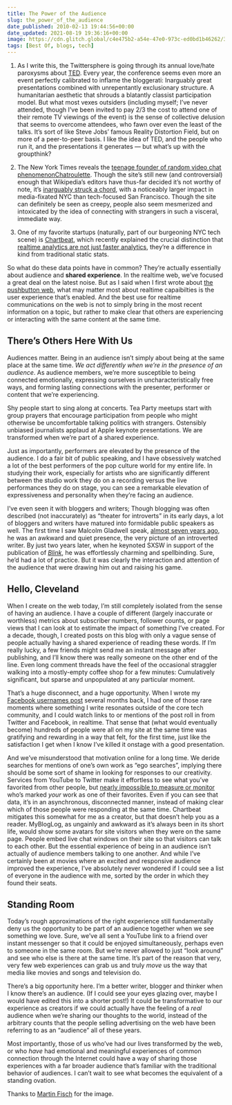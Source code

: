 ```yaml
---
title: The Power of the Audience
slug: the_power_of_the_audience
date_published: 2010-02-13 19:44:56+00:00
date_updated: 2021-08-19 19:36:16+00:00
image: https://cdn.glitch.global/c4e475b2-a54e-47e0-973c-ed0bd1b46262/3272079115_2b4df52445_k.jpg?v=1670809557555
tags: [Best Of, blogs, tech]
---
```

1. As I write this, the Twittersphere is going through its annual love/hate paroxysms about [TED](http://ted.com/). Every year, the conference seems even more an event perfectly calibrated to inflame the bloggerati: Inarguably great presentations combined with unrepentantly exclusionary structure. A humanitarian aesthetic that shrouds a blatantly classist participation model. But what most vexes outsiders (including myself; I’ve never attended, though I’ve been invited to pay 2/3 the cost to attend one of their remote TV viewings of the event) is the sense of collective delusion that seems to overcome attendees, who fawn over even the least of the talks. It’s sort of like Steve Jobs’ famous Reality Distortion Field, but on more of a peer-to-peer basis. I like the idea of TED, and the people who run it, and the presentations it generates — but what’s up with the groupthink?

2. The New York Times reveals the [teenage founder of random video chat phenomenon](http://bits.blogs.nytimes.com/2010/02/13/chatroulettes-founder-17-introduces-himself/)[Chatroulette](http://chatroulette.com/). Though the site’s still new (and controversial) enough that Wikipedia’s editors have thus-far decided it’s not worthy of note, it’s [inarguably struck a chord](http://nymag.com/news/media/63663/index1.html), with a noticeably larger impact in media-fixated NYC than tech-focused San Francisco. Though the site can definitely be seen as creepy, people also seem mesmerized and intoxicated by the idea of connecting with strangers in such a visceral, immediate way.

3. One of my favorite startups (naturally, part of our burgeoning NYC tech scene) is [Chartbeat](http://chartbeat.com), which recently explained the crucial distinction that [realtime analytics are not just faster analytics](http://blog.chartbeat.com/2010/02/05/understanding-what-chartbeat-is-measuring/), they’re a difference in kind from traditional static stats.

So what do these data points have in common? They’re actually essentially about audience and **shared experience**. In the realtime web, we’ve focused a great deal on the latest noise. But as I said when I first wrote about [the pushbutton web](/2009/07/24/the_pushbutton_web_realtime_becomes_real/), what may matter most about realtime capaibilties is the user experience that’s enabled. And the best use for realtime communications on the web is not to simply bring in the most recent information on a topic, but rather to make clear that others are experiencing or interacting with the same content at the same time.

## There’s Others Here With Us

Audiences matter. Being in an audience isn’t simply about being at the same place at the same time. *We act differently when we’re in the presence of an audience*. As audience members, we’re more susceptible to being connected emotionally, expressing ourselves in uncharacteristically free ways, and forming lasting connections with the presenter, performer or content that we’re experiencing.

Shy people start to sing along at concerts. Tea Party meetups start with group prayers that encourage participation from people who might otherwise be uncomfortable talking politics with strangers. Ostensibly unbiased journalists applaud at Apple keynote presentations. We are transformed when we’re part of a shared experience.

Just as importantly, performers are elevated by the presence of the audience. I do a fair bit of public speaking, and I have obsessively watched a lot of the best performers of the pop culture world for my entire life. In studying their work, especially for artists who are significantly different between the studio work they do on a recording versus the live performances they do on stage, you can see a remarkable elevation of expressiveness and personality when they’re facing an audience.

I’ve even seen it with bloggers and writers; Though blogging was often described (not inaccurately) as “theater for introverts” in its early days, a lot of bloggers and writers have matured into formidable public speakers as well. The first time I saw Malcolm Gladwell speak, [almost seven years ago](http://eyebeam.org/projects/social-network-soiree), he was an awkward and quiet presence, the very picture of an introverted writer. By just two years later, when he keynoted SXSW in support of the publication of *[Blink](http://www.amazon.com/gp/product/0316172324?ie=UTF8&amp;tag=2020-20&amp;linkCode=as2&amp;camp=1789&amp;creative=390957&amp;creativeASIN=0316172324)*, he was effortlessly charming and spellbinding. Sure, he’d had a lot of practice. But it was clearly the interaction and attention of the audience that were drawing him out and raising his game.

## Hello, Cleveland

When I create on the web today, I’m still completely isolated from the sense of having an audience. I have a couple of different (largely inaccurate or worthless) metrics about subscriber numbers, follower counts, or page views that I can look at to estimate the impact of something I’ve created. For a decade, though, I created posts on this blog with only a vague sense of people actually having a shared experience of reading these words. If I’m really lucky, a few friends might send me an instant message after publishing, and I’ll know there was really someone on the other end of the line. Even long comment threads have the feel of the occasional straggler walking into a mostly-empty coffee shop for a few minutes: Cumulatively significant, but sparse and unpopulated at any particular moment.

That’s a huge disconnect, and a huge opportunity. When I wrote my [Facebook usernames post](/2009/06/10/the_future_of_facebook_usernames/) several months back, I had one of those rare moments where something I write resonates outside of the core tech community, and I could watch links to or mentions of the post roll in from Twitter and Facebook, in realtime. That sense that (what would eventually become) hundreds of people were all on my site at the same time was gratifying and rewarding in a way that felt, for the first time, just like the satisfaction I get when I know I’ve killed it onstage with a good presentation.

And we’ve misunderstood that motivation online for a long time. We deride searches for mentions of one’s own work as “ego searches”, implying there should be some sort of shame in looking for responses to our creativity. Services from YouTube to Twitter make it effortless to see what you’ve favorited from other people, but [nearly impossible to measure or monitor](http://a.wholelottanothing.org/2010/02/my-personal-feedback-loops.html) who’s marked *your* work as one of their favorites. Even if you can see that data, it’s in an asynchronous, disconnected manner, instead of making clear which of those people were responding at the same time. Chartbeat mitigates this somewhat for me as a creator, but that doesn’t help you as a reader. MyBlogLog, as ungainly and awkward as it’s always been in its short life, would show some avatars for site visitors when they were on the same page. People embed live chat windows on their site so that visitors can talk to each other. But the essential experience of being in an audience isn’t actually of audience members talking to one another. And while I’ve certainly been at movies where an excited and responsive audience improved the experience, I’ve absolutely never wondered if I could see a list of everyone in the audience with me, sorted by the order in which they found their seats.

## Standing Room

Today’s rough approximations of the right experience still fundamentally deny us the opportunity to be part of an audience together when we see something we love. Sure, we’ve all sent a YouTube link to a friend over instant messenger so that it could be enjoyed simultaneously, perhaps even to someone in the same room. But we’re never allowed to just “look around” and see who else is there at the same time. It’s part of the reason that very, very few web experiences can grab us and truly *move* us the way that media like movies and songs and television do.

There’s a big opportunity here. I’m a better writer, blogger and thinker when I know there’s an audience. (If I could see your eyes glazing over, maybe I would have edited this into a shorter post!) It could be transformative to our experience as creators if we could actually have the feeling of a *real* audience when we’re sharing our thoughts to the world, instead of the arbitrary counts that the people selling advertising on the web have been referring to as an “audience” all of these years.

Most importantly, those of us who’ve had our lives transformed by the web, or who *have* had emotional and meaningful experiences of common connection through the Internet could have a way of sharing those experiences with a far broader audience that’s familiar with the traditional behavior of audiences. I can’t wait to see what becomes the equivalent of a standing ovation.

Thanks to [Martin Fisch](http://www.flickr.com/photos/marfis75/3272079115/) for the image.
